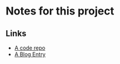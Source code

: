 # Notes for this project 

## Links

* [A code repo](https://github.com/markwk/qs_ledger/tree/master)
* [A Blog Entry](http://www.markwk.com/data-analysis-for-apple-health.html)
